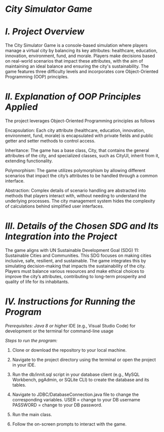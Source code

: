 # *City Simulator Game*

# *I. Project Overview*
The City Simulator Game is a console-based simulation where players manage a virtual city by balancing its key attributes: healthcare, education, innovation, environment, fund, and morale. Players make decisions based on real-world scenarios that impact these attributes, with the aim of maintaining an ideal balance and ensuring the city's sustainability. The game features three difficulty levels and incorporates core Object-Oriented Programming (OOP) principles.

# *II. Explanation of OOP Principles Applied*
The project leverages Object-Oriented Programming principles as follows

Encapsulation: Each city attribute (healthcare, education, innovation, environment, fund, morale) is encapsulated with private fields and public getter and setter methods to control access.

Inheritance: The game has a base class, City, that contains the general attributes of the city, and specialized classes, such as CityUI, inherit from it, extending functionality.

Polymorphism: The game utilizes polymorphism by allowing different scenarios that impact the city’s attributes to be handled through a common interface.

Abstraction: Complex details of scenario handling are abstracted into methods that players interact with, without needing to understand the underlying processes. The city management system hides the complexity of calculations behind simplified user interfaces.

# *III. Details of the Chosen SDG and Its Integration into the Project*
The game aligns with UN Sustainable Development Goal (SDG) 11: Sustainable Cities and Communities. This SDG focuses on making cities inclusive, safe, resilient, and sustainable. The game integrates this by simulating decision-making that impacts the sustainability of the city. Players must balance various resources and make ethical choices to improve the city’s attributes, contributing to long-term prosperity and quality of life for its inhabitants.

# *IV. Instructions for Running the Program*

*Prerequisites:*
*Java 8 or higher*
IDE (e.g., Visual Studio Code) for development or the terminal for command-line usage

*Steps to run the program:*
1. Clone or download the repository to your local machine.

2. Navigate to the project directory using the terminal or open the project in your IDE.

3. Run the db/innit.sql script in your database client (e.g., MySQL Workbench, pgAdmin, or SQLite CLI) to create the database and its tables.

4. Navigate to JDBC/DatabaseConnection.java file to change the corresponding variables. 
    USER = change to your DB username
    PASSWORD = change to your DB password.

5. Run the main class.

6. Follow the on-screen prompts to interact with the game.